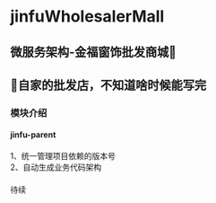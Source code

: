 # jinfuWholesalerMall
## 微服务架构-金福窗饰批发商城🐶
## 🐶自家的批发店，不知道啥时候能写完
### 模块介绍
#### jinfu-parent
1、统一管理项目依赖的版本号\
2、自动生成业务代码架构


####

待续
